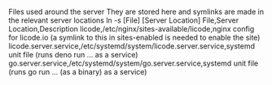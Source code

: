 Files used around the server
They are stored here and symlinks are made in the relevant server locations
ln -s [File] [Server Location]
File,Server Location,Description
licode,/etc/nginx/sites-available/licode,nginx config for licode.io (a symlink to this in sites-enabled is needed to enable the site)
licode.server.service,/etc/systemd/system/licode.server.service,systemd unit file (runs deno run ... as a service)
go.server.service,/etc/systemd/system/go.server.service,systemd unit file (runs go run ... (as a binary) as a service)
